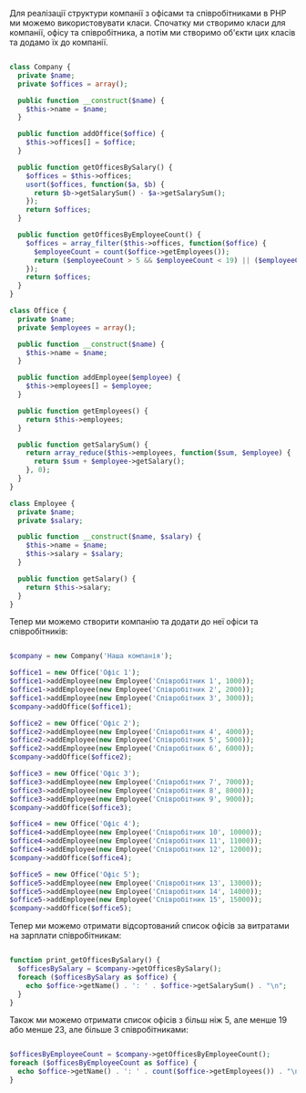 
Для реалізації структури компанії з офісами та співробітниками в PHP ми можемо використовувати класи. Спочатку ми створимо класи для компанії, офісу та співробітника, а потім ми створимо об'єкти цих класів та додамо їх до компанії.

```php

class Company {
  private $name;
  private $offices = array();

  public function __construct($name) {
    $this->name = $name;
  }

  public function addOffice($office) {
    $this->offices[] = $office;
  }

  public function getOfficesBySalary() {
    $offices = $this->offices;
    usort($offices, function($a, $b) {
      return $b->getSalarySum() - $a->getSalarySum();
    });
    return $offices;
  }

  public function getOfficesByEmployeeCount() {
    $offices = array_filter($this->offices, function($office) {
      $employeeCount = count($office->getEmployees());
      return ($employeeCount > 5 && $employeeCount < 19) || ($employeeCount > 3 && $employeeCount < 23);
    });
    return $offices;
  }
}

class Office {
  private $name;
  private $employees = array();

  public function __construct($name) {
    $this->name = $name;
  }

  public function addEmployee($employee) {
    $this->employees[] = $employee;
  }

  public function getEmployees() {
    return $this->employees;
  }

  public function getSalarySum() {
    return array_reduce($this->employees, function($sum, $employee) {
      return $sum + $employee->getSalary();
    }, 0);
  }
}

class Employee {
  private $name;
  private $salary;

  public function __construct($name, $salary) {
    $this->name = $name;
    $this->salary = $salary;
  }

  public function getSalary() {
    return $this->salary;
  }
}


```

Тепер ми можемо створити компанію та додати до неї офіси та співробітників:

```php

$company = new Company('Наша компанія');

$office1 = new Office('Офіс 1');
$office1->addEmployee(new Employee('Співробітник 1', 1000));
$office1->addEmployee(new Employee('Співробітник 2', 2000));
$office1->addEmployee(new Employee('Співробітник 3', 3000));
$company->addOffice($office1);

$office2 = new Office('Офіс 2');
$office2->addEmployee(new Employee('Співробітник 4', 4000));
$office2->addEmployee(new Employee('Співробітник 5', 5000));
$office2->addEmployee(new Employee('Співробітник 6', 6000));
$company->addOffice($office2);

$office3 = new Office('Офіс 3');
$office3->addEmployee(new Employee('Співробітник 7', 7000));
$office3->addEmployee(new Employee('Співробітник 8', 8000));
$office3->addEmployee(new Employee('Співробітник 9', 9000));
$company->addOffice($office3);

$office4 = new Office('Офіс 4');
$office4->addEmployee(new Employee('Співробітник 10', 10000));
$office4->addEmployee(new Employee('Співробітник 11', 11000));
$office4->addEmployee(new Employee('Співробітник 12', 12000));
$company->addOffice($office4);

$office5 = new Office('Офіс 5');
$office5->addEmployee(new Employee('Співробітник 13', 13000));
$office5->addEmployee(new Employee('Співробітник 14', 14000));
$office5->addEmployee(new Employee('Співробітник 15', 15000));
$company->addOffice($office5);


```

Тепер ми можемо отримати відсортований список офісів за витратами на зарплати співробітникам:

```php

function print_getOfficesBySalary() {
  $officesBySalary = $company->getOfficesBySalary();
  foreach ($officesBySalary as $office) {
    echo $office->getName() . ': ' . $office->getSalarySum() . "\n";
  }
}


```


Також ми можемо отримати список офісів з більш ніж 5, але менше 19 або менше 23, але більше 3 співробітниками:

```php

$officesByEmployeeCount = $company->getOfficesByEmployeeCount();
foreach ($officesByEmployeeCount as $office) {
  echo $office->getName() . ': ' . count($office->getEmployees()) . "\n";
}


```
